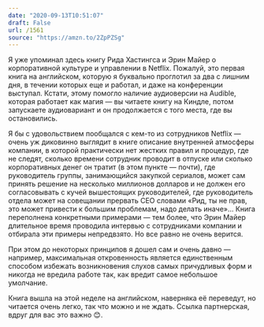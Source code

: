 ```yaml
---
date: "2020-09-13T10:51:07"
draft: False
url: /1561
source: "https://amzn.to/2ZpPZSg"
---
```


Я уже упоминал здесь книгу Рида Хастингса и Эрин Майер о корпоративной культуре и управлении в Netflix. Пожалуй, это первая книга на английском, которую я буквально проглотил за два с лишним дня, в течении которых еще и работал, и даже на конференции выступал. Кстати, этому помогло наличие аудиоверсии на Audible, которая работает как магия — вы читаете книгу на Киндле, потом запускаете аудиовариант и он продолжается с того места, где вы остановились. 

Я бы с удовольствием пообщался с кем-то из сотрудников Netflix — очень уж диковинно выглядит в книге описание внутренней атмосферы компании, в которой практически нет жестких правил и процедур, где не следят, сколько времени сотрудник проводит в отпуске или сколько корпоративных денег он тратит (в этом пункте — почти), где руководитель группы, занимающийся закупкой сериалов, может сам принять решение на несколько миллионов долларов и не должен его согласовывать с кучей вышестоящих руководителей, где руководитель отдела может на совещании прервать CEO словами «Рид, ты не прав, это может привести к большим проблемам, надо делать иначе»… Книга переполнена конкретными примерами — тем более, что Эрин Майер длительное время проводила интервью с сотрудниками компании и отбирала эти примеры непредвзято. Но все равно не очень верится.

При этом до некоторых принципов я дошел сам и очень давно — например, максимальная откровенность является единственным способом избежать возникновения слухов самых причудливых форм и никогда не вредила работе так, как вредит самое небольшое умолчание.

Книга вышла на этой неделе на английском, наверняка её переведут, но читается очень легко, так что можно и не ждать.
Ссылка партнерская, вдруг для вас это важно 😊.
